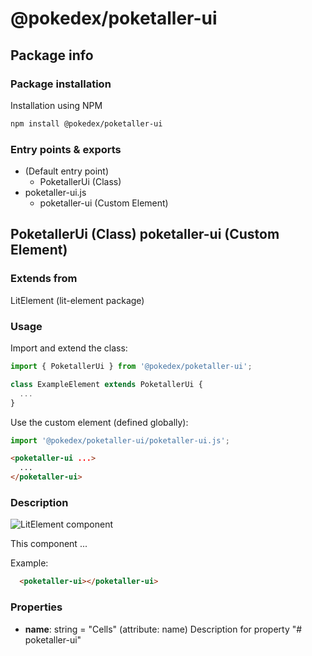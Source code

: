# @pokedex/poketaller-ui

## Package info

### Package installation

Installation using NPM

```bash
npm install @pokedex/poketaller-ui
```

### Entry points & exports

- (Default entry point)
  - PoketallerUi (Class)
- poketaller-ui.js
  - poketaller-ui (Custom Element)


## PoketallerUi (Class) poketaller-ui (Custom Element) 

### Extends from

LitElement (lit-element package)

### Usage

Import and extend the class:

```js
import { PoketallerUi } from '@pokedex/poketaller-ui';

class ExampleElement extends PoketallerUi {
  ...
}
```

Use the custom element (defined globally):

```js
import '@pokedex/poketaller-ui/poketaller-ui.js';
```

```html
<poketaller-ui ...>
  ...
</poketaller-ui>
```

### Description

![LitElement component](https://img.shields.io/badge/litElement-component-blue.svg)

This component ...

Example:

```html
  <poketaller-ui></poketaller-ui>
```

### Properties

- **name**: string = "Cells" (attribute: name)
    Description for property
"# poketaller-ui"  
